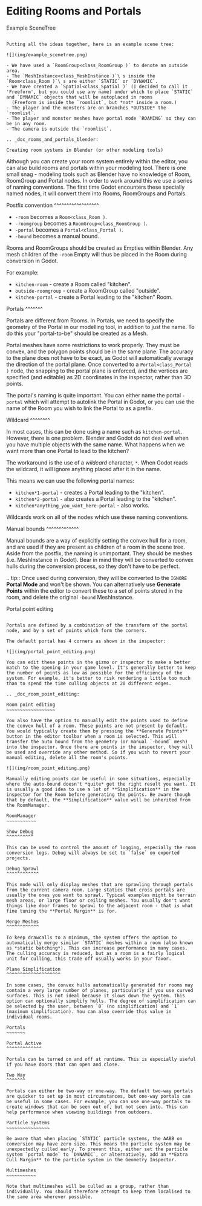Editing Rooms and Portals
=========================

Example SceneTree
~~~~~~~~~~~~~~~~~

Putting all the ideas together, here is an example scene tree:

![](img/example_scenetree.png)

- We have used a `RoomGroup<class_RoomGroup )` to denote an outside area.
- The `MeshInstance<class_MeshInstance )`\ s inside the `Room<class_Room )`\ s are either `STATIC` or `DYNAMIC`.
- We have created a `Spatial<class_Spatial )` (I decided to call it 'Freeform', but you could use any name) under which to place `STATIC` and `DYNAMIC` objects that will be autoplaced in rooms
  (Freeform is inside the `roomlist`, but *not* inside a room.)
- The player and the monsters are on branches *OUTSIDE* the `roomlist`.
- The player and monster meshes have portal mode `ROAMING` so they can be in any room.
- The camera is outside the `roomlist`.

.. _doc_rooms_and_portals_blender:

Creating room systems in Blender (or other modeling tools)
~~~~~~~~~~~~~~~~~~~~~~~~~~~~~~~~~~~~~~~~~~~~~~~~~~~~~~~~~~

Although you can create your room system entirely within the editor, you can also build rooms and portals within your modeling tool. There is one small snag - modeling tools such as Blender have no knowledge of Room, RoomGroup and Portal nodes. In order to work around this we use a series of naming conventions. The first time Godot encounters these specially named nodes, it will convert them into Rooms, RoomGroups and Portals.

Postfix convention
^^^^^^^^^^^^^^^^^^

- `-room` becomes a `Room<class_Room )`.
- `-roomgroup` becomes a `RoomGroup<class_RoomGroup )`.
- `-portal` becomes a `Portal<class_Portal )`.
- `-bound` becomes a manual bound.

Rooms and RoomGroups should be created as Empties within Blender. Any mesh children of the `-room` Empty will thus be placed in the Room during conversion in Godot.

For example:

- `kitchen-room` - create a Room called "kitchen".
- `outside-roomgroup` - create a RoomGroup called "outside".
- `kitchen-portal` - create a Portal leading to the "kitchen" Room.

Portals
^^^^^^^

Portals are different from Rooms. In Portals, we need to specify the geometry of the Portal in our modelling tool, in addition to just the name. To do this your "portal-to-be" should be created as a Mesh.

Portal meshes have some restrictions to work properly. They must be convex, and the polygon points should be in the same plane. The accuracy to the plane does not have to be exact, as Godot will automatically average the direction of the portal plane. Once converted to a `Portal<class_Portal )` node, the snapping to the portal plane is enforced, and the vertices are specified (and editable) as 2D coordinates in the inspector, rather than 3D points.

The portal's naming is quite important. You can either name the portal `-portal` which will attempt to autolink the Portal in Godot, or you can use the name of the Room you wish to link the Portal to as a prefix.

Wildcard
^^^^^^^^

In most cases, this can be done using a name such as `kitchen-portal`. However, there is one problem. Blender and Godot do not deal well when you have multiple objects with the same name. What happens when we want more than one Portal to lead to the kitchen?

The workaround is the use of a *wildcard* character, `*`. When Godot reads the wildcard, it will ignore anything placed after it in the name.

This means we can use the following portal names:

- `kitchen*1-portal` - creates a Portal leading to the "kitchen".
- `kitchen*2-portal` - also creates a Portal leading to the "kitchen".
- `kitchen*anything_you_want_here-portal` - also works.

Wildcards work on all of the nodes which use these naming conventions.

Manual bounds
^^^^^^^^^^^^^

Manual bounds are a way of explicitly setting the convex hull for a room, and are used if they are present as children of a room in the scene tree. Aside from the postfix, the naming is unimportant. They should be meshes (i.e. MeshInstance in Godot). Bear in mind they will be converted to convex hulls during the conversion process, so they don't have to be perfect.

.. tip:: Once used during conversion, they will be converted to the `IGNORE` **Portal Mode** and won't be shown. You can alternatively use **Generate Points** within the editor to convert these to a set of points stored in the room, and delete the original `-bound` MeshInstance.

Portal point editing
~~~~~~~~~~~~~~~~~~~~

Portals are defined by a combination of the transform of the portal node, and by a set of points which form the corners.

The default portal has 4 corners as shown in the inspector:

![](img/portal_point_editing.png)

You can edit these points in the gizmo or inspector to make a better match to the opening in your game level. It's generally better to keep the number of points as low as possible for the efficiency of the system. For example, it's better to risk rendering a little too much than to spend the time culling objects at 20 different edges.

.. _doc_room_point_editing:

Room point editing
~~~~~~~~~~~~~~~~~~

You also have the option to manually edit the points used to define the convex hull of a room. These points are not present by default. You would typically create them by pressing the **Generate Points** button in the editor toolbar when a room is selected. This will transfer the auto bound from the geometry (or manual `-bound` mesh) into the inspector. Once there are points in the inspector, they will be used and override any other method. So if you wish to revert your manual editing, delete all the room's points.

![](img/room_point_editing.png)

Manually editing points can be useful in some situations, especially where the auto-bound doesn't *quite* get the right result you want. It is usually a good idea to use a lot of **Simplification** in the inspector for the Room before generating the points. Be aware though that by default, the **Simplification** value will be inherited from the RoomManager.

RoomManager
~~~~~~~~~~~

Show Debug
^^^^^^^^^^

This can be used to control the amount of logging, especially the room conversion logs. Debug will always be set to `false` on exported projects.

Debug Sprawl
^^^^^^^^^^^^

This mode will only display meshes that are sprawling through portals from the current camera room. Large statics that cross portals are usually the ones you want to sprawl. Typical examples might be terrain mesh areas, or large floor or ceiling meshes. You usually don't want things like door frames to sprawl to the adjacent room - that is what fine tuning the **Portal Margin** is for.

Merge Meshes
^^^^^^^^^^^^

To keep drawcalls to a minimum, the system offers the option to automatically merge similar `STATIC` meshes within a room (also known as *static batching*). This can increase performance in many cases. The culling accuracy is reduced, but as a room is a fairly logical unit for culling, this trade off usually works in your favor.

Plane Simplification
^^^^^^^^^^^^^^^^^^^^

In some cases, the convex hulls automatically generated for rooms may contain a very large number of planes, particularly if you use curved surfaces. This is not ideal because it slows down the system. This option can optionally simplify hulls. The degree of simplification can be selected by the user, between `0` (no simplification) and `1` (maximum simplification). You can also override this value in individual rooms.

Portals
~~~~~~~

Portal Active
^^^^^^^^^^^^^

Portals can be turned on and off at runtime. This is especially useful if you have doors that can open and close.

Two Way
^^^^^^^

Portals can either be two-way or one-way. The default two-way portals are quicker to set up in most circumstances, but one-way portals can be useful in some cases. For example, you can use one-way portals to create windows that can be seen out of, but not seen into. This can help performance when viewing buildings from outdoors.

Particle Systems
~~~~~~~~~~~~~~~~

Be aware that when placing `STATIC` particle systems, the AABB on conversion may have zero size. This means the particle system may be unexpectedly culled early. To prevent this, either set the particle system `portal mode` to `DYNAMIC`, or alternatively, add an **Extra Cull Margin** to the particle system in the Geometry Inspector.

Multimeshes
~~~~~~~~~~~

Note that multimeshes will be culled as a group, rather than individually. You should therefore attempt to keep them localised to the same area wherever possible.
